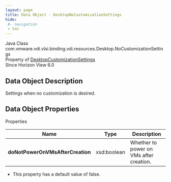 ```yaml
---
layout: page
title: Data Object - DesktopNoCustomizationSettings
hide:
 #- navigation
 - toc
---
```






Java Class
    com.vmware.vdi.vlsi.binding.vdi.resources.Desktop.NoCustomizationSettings  
Property of
     [DesktopCustomizationSettings](vdi.resources.Desktop.CustomizationSettings.md#field_detail)  
Since 
    Horizon View 6.0

## Data Object Description 

Settings when no customization is desired. 

## Data Object Properties

Properties

Name |  Type |  Description   
---|---|---  
**doNotPowerOnVMsAfterCreation**|  xsd:boolean|  Whether to power on VMs after creation.   


  * This property has a default value of false.

  
  
  
  
  
  

